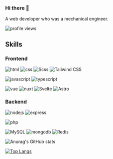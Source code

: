### Hi there 👋

A web developer who was a mechanical engineer.

![profile views](https://komarev.com/ghpvc/?username=Link1515)

<!-- [![](https://raw.githubusercontent.com/Link1515/github-profile-summary-cards/master/profile-summary-card-output/github_dark/0-profile-details.svg)](https://github.com/vn7n24fzkq/github-profile-summary-cards)
[![](https://raw.githubusercontent.com/Link1515/github-profile-summary-cards/master/profile-summary-card-output/github_dark/1-repos-per-language.svg)](https://github.com/vn7n24fzkq/github-profile-summary-cards) [![](https://raw.githubusercontent.com/Link1515/github-profile-summary-cards/master/profile-summary-card-output/github_dark/2-most-commit-language.svg)](https://github.com/vn7n24fzkq/github-profile-summary-cards)
[![](https://raw.githubusercontent.com/Link1515/github-profile-summary-cards/master/profile-summary-card-output/github_dark/3-stats.svg)](https://github.com/vn7n24fzkq/github-profile-summary-cards) [![](https://raw.githubusercontent.com/Link1515/github-profile-summary-cards/master/profile-summary-card-output/github_dark/4-productive-time.svg)](https://github.com/vn7n24fzkq/github-profile-summary-cards) -->

## Skills

### Frontend

![html](https://img.shields.io/badge/-HTML%205-%23E44D27?style=flat&logo=html5&logoColor=%23E44D27&labelColor=%23000000)
![css](https://img.shields.io/badge/-CSS%203-%231572B6?style=flat&logo=css3&logoColor=%231572B6&labelColor=%23000000)
![Scss](https://img.shields.io/badge/-Scss-%23000000?style=flat&logo=sass)
![Tailwind CSS](https://img.shields.io/badge/-TailwindCSS-%23000000?style=flat&logo=TailwindCSS)

![javascript](https://img.shields.io/badge/-JavaScript-%23000000?style=flat&logo=javascript)
![typescript](https://img.shields.io/badge/-TypeScript-%23000000?style=flat&logo=typescript)

![vue](https://img.shields.io/badge/-Vue.js-%232c3e50?style=flat&logo=Vue.js)
![nuxt](https://img.shields.io/badge/-Nuxt.js-%232c3e50?style=flat&logo=Nuxt.js)
![Svelte](https://img.shields.io/badge/-Svelte-%23000000?style=flat&logo=Svelte)
![Astro](https://img.shields.io/badge/-Astro-%23000000?style=flat&logo=Astro)

### Backend

![nodejs](https://img.shields.io/badge/-Node.js-%23333333?style=flat&logo=Node.js)
![express](https://img.shields.io/badge/-Express-%23000000?style=flat&logo=Express)

![php](https://img.shields.io/badge/-PHP-%23333333?style=flat&logo=PHP)

![MySQL](https://img.shields.io/badge/-MySQL-%23333333?style=flat&logo=MySQL)
![mongodb](https://img.shields.io/badge/-MongoDB-%23333333?style=flat&logo=MongoDB)
![Redis](https://img.shields.io/badge/-Redis-%23000000?style=flat&logo=Redis)

![Anurag's GitHub stats](https://github-readme-stats.vercel.app/api?username=Link1515&show_icons=true&theme=tokyonight)

[![Top Langs](https://github-readme-stats.vercel.app/api/top-langs/?username=Link1515&layout=compact&theme=tokyonight)](https://github.com/anuraghazra/github-readme-stats)
